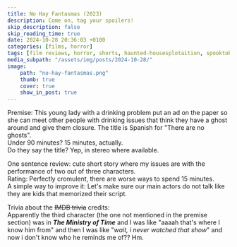 ```yaml
---
title: No Hay Fantasmas (2023)
description: Come on, tag your spoilers!
skip_description: false
skip_reading_time: true
date: 2024-10-28 20:36:03 +0100
categories: [films, horror]
tags: [film reviews, horror, shorts, haunted-housesplotaition, spooktober 2024, they say the title]
media_subpath: "/assets/img/posts/2024-10-28/"
image:
    path: "no-hay-fantasmas.png"
    thumb: true
    cover: true
    show_in_post: true
---
```

<span class="reviewsection">Premise:</span> This young lady with a drinking problem put an ad on the paper so she can meet other people with drinking issues that think they have a ghost around and give them closure. The title is Spanish for "There are no ghosts".<br/>
<span class="reviewsection">Under 90 minutes?</span> 15 minutes, actually.<br/>
<span class="reviewsection">Do they say the title?</span> Yep, in stereo where available.

<span class="reviewsection">One sentence review:</span> cute short story where my issues are with the performance of two out of three characters.<br/>
<span class="reviewsection">Rating:</span> Perfectly cromulent, there are worse ways to spend 15 minutes.<br/>
<span class="reviewsection">A simple way to improve it:</span> Let's make sure our main actors do not talk like they are kids that memorized their script.

<span class="reviewsection">Trivia about the ~~IMDB trivia~~ credits:</span><br/>Apparently the third character (the one not mentioned in the premise section) was in ***The Ministry of Time*** and I was like "aaaah that's where I know him from" and then I was like "*wait, i never watched that show*" and now i don't know who he reminds me of?? Hm.
